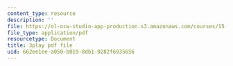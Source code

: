 ```yaml
---
content_type: resource
description: ''
file: https://ol-ocw-studio-app-production.s3.amazonaws.com/courses/15-401-finance-theory-i-fall-2008/662ee1eea050b0198db10282f6935656_hyc8h5T76BE.pdf
file_type: application/pdf
resourcetype: Document
title: 3play pdf file
uid: 662ee1ee-a050-b019-8db1-0282f6935656
---
```

